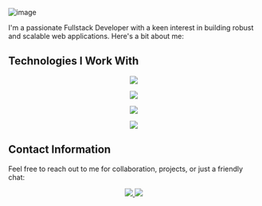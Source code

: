 ![image](https://github.com/codewithmahadihasan/codewithmahadihasan/assets/73072248/eea4e13c-1d71-4770-a053-48bdbd9dd2d8)

I'm a passionate Fullstack Developer with a keen interest in building robust and scalable web applications. Here's a bit about me:

## Technologies I Work With

<p align="center">
  <a href="https://codewithmahadihasan.me">
    <img src="https://skillicons.dev/icons?i=html,css,tailwind,materialui,js,ts,react,nextjs,rimix" />
  </a>
</p>
 <p align="center">
  <a href="https://codewithmahadihasan.me">
    <img src="https://skillicons.dev/icons?i=mongodb,mysql,firebase,postgres,azure,aws" />
  </a>
</p>
 <p align="center">
  <a href="https://codewithmahadihasan.me">
    <img src="https://skillicons.dev/icons?i=git,docker,graphql" />
  </a>
</p>
 <p align="center">
  <a href="https://codewithmahadihasan.me">
    <img src="https://skillicons.dev/icons?i=nodejs,express" />
  </a>
</p>


## Contact Information

Feel free to reach out to me for collaboration, projects, or just a friendly chat:
  <p align="center">
  <a href="mailto:codewithmahadihasan@gmail.com">
    <img src="https://skillicons.dev/icons?i=gmail" />
  </a>
    <a href="https://www.linkedin.com/in/codewithmahadihasan">
    <img src="https://skillicons.dev/icons?i=linkedin" />
  </a>
<!--       <a href="mailto:codewithmahadihasan@gmail.com">
    <img src="https://skillicons.dev/icons?i=gmail" />
  </a>
  <a href="mailto:codewithmahadihasan@gmail.com">
    <img src="https://skillicons.dev/icons?i=gmail" />
  </a> -->

